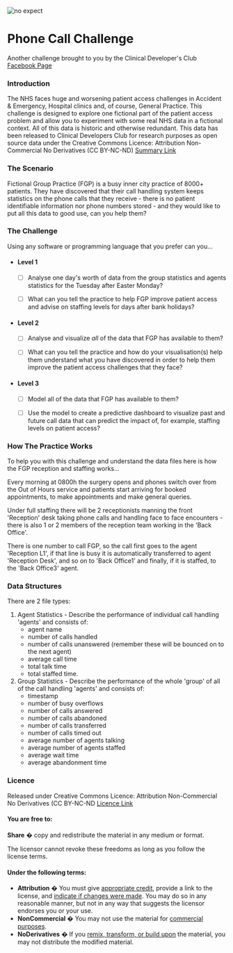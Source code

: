 ![no expect](https://cldup.com/_J15R6UgNI.png)

# Phone Call Challenge #

Another challenge brought to you by the Clinical Developer's Club [Facebook Page](https://www.facebook.com/groups/257859457974818/)

### Introduction ###

The NHS faces huge and worsening patient access challenges in Accident & Emergency, Hospital clinics and, of course, General Practice. This challenge is designed to explore one fictional part of the patient access problem and allow you to experiment with some real NHS data in a fictional context. All of this data is historic and otherwise redundant. This data has been released to Clinical Developers Club for research purposes as open source data under the  Creative Commons Licence: Attribution Non-Commercial No Derivatives (CC BY-NC-ND) [Summary Link](https://creativecommons.org/licenses/by-nc-nd/4.0/)

### The Scenario

Fictional Group Practice (FGP) is a busy inner city practice of 8000+ patients. They have discovered that their call handling system keeps statistics on the phone calls that they receive - there is no patient identifiable information nor phone numbers stored - and they would like to put all this data to good use, can you help them?

### The Challenge ###

Using any software or programming language that you prefer can you...

- #### Level 1 ####

  - [ ] Analyse one day's worth of data from the group statistics and agents statistics for the Tuesday after Easter Monday? 


  - [ ] What can you tell the practice to help FGP improve patient access and advise on staffing levels for days after bank holidays?

- #### Level 2 ####

  - [ ] Analyse and visualize *all* of the data that FGP has available to them? 


  - [ ] What can you tell the practice and how do your visualisation(s) help them understand what you have discovered in order to help them improve the patient access challenges that they face?

- #### Level 3 ####

  - [ ] Model all of the data that FGP has available to them?


  - [ ] Use the model to create a predictive dashboard to visualize past and future call data that can predict the impact of, for example, staffing levels on patient access?

### How The Practice Works

To help you with this challenge and understand the data files here is how the FGP reception and staffing works...

Every morning at 0800h the surgery opens and phones switch over from the Out of Hours service and patients start arriving for booked appointments, to make appointments and make general queries. 

Under full staffing there will be 2 receptionists manning the front 'Reception' desk taking phone calls and handling face to face encounters - there is also 1 or 2 members of the reception team working in the 'Back Office'.

There is one number to call FGP, so the call first goes to the agent 'Reception L1', if that line is busy it is automatically transferred to agent 'Reception Desk', and so on to 'Back Office1' and finally, if it is staffed, to the 'Back Office3' agent.

### Data Structures

There are 2 file types:

1. Agent Statistics - Describe the performance of individual call handling 'agents' and consists of: 
   - agent name
   - number of calls handled 
   - number of calls unanswered (remember these will be bounced on to the next agent)
   - average call time
   - total talk time
   - total staffed time.
2. Group Statistics - Describe the performance of the whole 'group' of all of the call handling 'agents' and consists of:
   - timestamp
   - number of busy overflows
   - number of calls answered
   - number of calls abandoned 
   - number of calls transferred
   - number of calls timed out 
   - average number of agents talking 
   - average number of agents staffed 
   - average wait time 
   - average abandonment time

### Licence 

Released under Creative Commons Licence: Attribution Non-Commercial No Derivatives (CC BY-NC-ND [Licence Link](https://creativecommons.org/licenses/by-nc-nd/4.0/legalcode)

#### You are free to:

**Share** � copy and redistribute the material in any medium or format.

The licensor cannot revoke these freedoms as long as you follow the license terms.

#### Under the following terms:

- **Attribution** � You must give [appropriate credit](https://creativecommons.org/licenses/by-nc-nd/4.0/#), provide a link to the license, and [indicate if changes were made](https://creativecommons.org/licenses/by-nc-nd/4.0/#). You may do so in any reasonable manner, but not in any way that suggests the licensor endorses you or your use.
- **NonCommercial** � You may not use the material for [commercial purposes](https://creativecommons.org/licenses/by-nc-nd/4.0/#).
- **NoDerivatives** � If you [remix, transform, or build upon](https://creativecommons.org/licenses/by-nc-nd/4.0/#) the material, you may not distribute the modified material.





